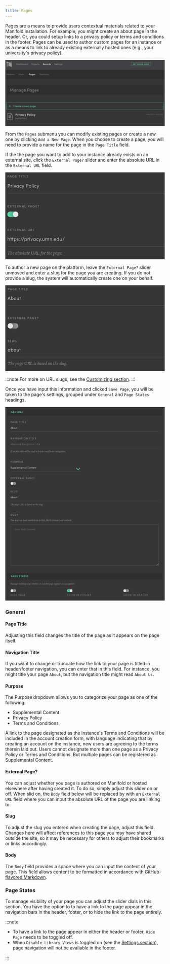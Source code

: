 ```yaml
---
title: Pages
---
```


Pages are a means to provide users contextual materials related to your Manifold installation. For example, you might create an about page in the header. Or, you could setup links to a privacy policy or terms and conditions in the footer. Pages can be used to author custom pages for an instance or as a means to link to already existing externally hosted ones (e.g., your university's privacy policy).

![Pages](/docs/assets/customizing/pages1.png)

From the `Pages` submenu you can modify existing pages or create a new one by clicking `Add a New Page`. When you choose to create a page, you will need to provide a name for the page in the `Page Title` field.

If the the page you want to add to your instance already exists on an external site, click the `External Page?` slider and enter the absolute URL in the `External URL` field.

![Page URL](/docs/assets/customizing/page-url.png)

To author a new page on the platform, leave the `External Page?` slider unmoved and enter a slug for the page you are creating. If you do not provide a slug, the system will automatically create one on your behalf.

![Page Slug](/docs/assets/customizing/page-slug.png)

:::note
For more on URL slugs, see the <a href="/docs/projects/customizing/general.html">Customizing section</a>.
:::

Once you have input this information and clicked `Save Page`, you will be taken to the page's settings, grouped under `General` and `Page States` headings.

![Pages](/docs/assets/customizing/page_general.png)

### General

#### Page Title

Adjusting this field changes the title of the page as it appears on the page itself.

#### Navigation Title

If you want to change or truncate how the link to your page is titled in header/footer navigation, you can enter that in this field. For instance, you might title your page `About`, but the navigation title might read `About Us`.

#### Purpose

The Purpose dropdown allows you to categorize your page as one of the following:

- Supplemental Content
- Privacy Policy
- Terms and Conditions

A link to the page designated as the instance's Terms and Conditions will be included in the account creation form, with language indicating that by creating an account on the instance, new users are agreeing to the terms therein laid out. Users cannot designate more than one page as a Privacy Policy or Terms and Conditions. But multiple pages can be registered as Supplemental Content.

#### External Page?

You can adjust whether you page is authored on Manifold or hosted elsewhere after having created it. To do so, simply adjust this slider on or off. When slid on, the `Body` field below will be replaced by with an `External URL` field where you can input the absolute URL of the page you are linking to.

#### Slug

To adjust the slug you entered when creating the page, adjust this field. Changes here will affect references to this page you may have shared outside the site, so it may be necessary for others to adjust their bookmarks or links accordingly.

#### Body

The `Body` field provides a space where you can input the content of your page. This field allows content to be formatted in accordance with [GitHub-flavored Markdown](https://help.github.com/articles/basic-writing-and-formatting-syntax/).

### Page States

To manage visibility of your page you can adjust the slider dials in this section. You have the option to to have a link to the page appear in the navigation bars in the header, footer, or to hide the link to the page entirely.


:::note
<ul>
<li>To have a link to the page appear in either the header or footer, <code>Hide Page</code> needs to be toggled off.</li>
<li>When <code>Disable Library Views</code> is toggled on (see the <a href="/docs/customizing/settings/general.html">Settings section</a>), page navigation will not be available in the footer.</li>
</ul>
:::
